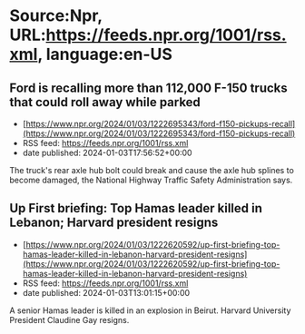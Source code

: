 # Source:Npr, URL:https://feeds.npr.org/1001/rss.xml, language:en-US

## Ford is recalling more than 112,000 F-150 trucks that could roll away while parked
 - [https://www.npr.org/2024/01/03/1222695343/ford-f150-pickups-recall](https://www.npr.org/2024/01/03/1222695343/ford-f150-pickups-recall)
 - RSS feed: https://feeds.npr.org/1001/rss.xml
 - date published: 2024-01-03T17:56:52+00:00

The truck's rear axle hub bolt could break and cause the axle hub splines to become damaged, the National Highway Traffic Safety Administration says.

## Up First briefing: Top Hamas leader killed in Lebanon; Harvard president resigns
 - [https://www.npr.org/2024/01/03/1222620592/up-first-briefing-top-hamas-leader-killed-in-lebanon-harvard-president-resigns](https://www.npr.org/2024/01/03/1222620592/up-first-briefing-top-hamas-leader-killed-in-lebanon-harvard-president-resigns)
 - RSS feed: https://feeds.npr.org/1001/rss.xml
 - date published: 2024-01-03T13:01:15+00:00

A senior Hamas leader is killed in an explosion in Beirut. Harvard University President Claudine Gay resigns.

